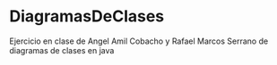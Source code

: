 # DiagramasDeClases
Ejercicio en clase de Angel Amil Cobacho y Rafael Marcos Serrano de diagramas de clases en java
